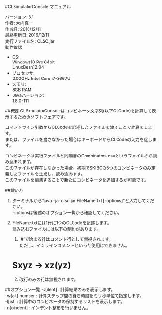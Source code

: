 #CLSimulatorConsole マニュアル

バージョン: 3.1  
作者: 大内真一  
作成日: 2016/12/11  
最終更新日: 2016/12/11  
実行ファイル名: CLSC.jar  
動作確認  
* OS:  
  Windows10 Pro 64bit  
  LinuxBean12.04
* プロセッサ:  
  2.00GHz Intel Core i7-3667U  
* メモリ:  
  8GB RAM  
* Javaバージョン:  
  1.8.0-111  

##概要
CLSimulatorConsoleはコンビネータ文字列(以下CLCode)を計算して表示するためのソフトウェアです。

コマンドライン引数からCLCodeを記述したファイルを渡すことで計算をします。  
または、ファイルを渡さなかった場合はキーボードからCLCodeの入力を促します。

コンビネータは実行ファイルと同階層のCombinators.csvというファイルから読み込まれます。  
このファイルが存在しなかった場合、初期でSKIBCの5つのコンビネータのみ定義したファイルを生成し、読み込みます。  
このファイルを編集することで新たにコンビネータを追加するが可能です。

##使い方
1. ターミナルから"java -jar clsc.jar FileName.txt [-options]"と入力してください。  
 -optionsは後述のオプション一覧から確認してください。
2. FileName.txtには1行に1つのCLCodeを記述します。  
 読み込むファイルには以下の制約があります。

    1. '#'で始まる行はコメント行として無視されます。  
     ただし、インラインコメントといった使用はできません。  
     # Sxyz -> xz(yz)  
    2. 改行のみの行は無視されます。

##オプション一覧
-s[ilent] : 計算結果のみを表示します。  
-w[ait] number : 計算ステップ間の待ち時間をミリ秒単位で指定します。  
-l[ist] : 計算中のコンビネータの保持するリストを表示します。  
-n[oindent] : インデント整形を行いません。
